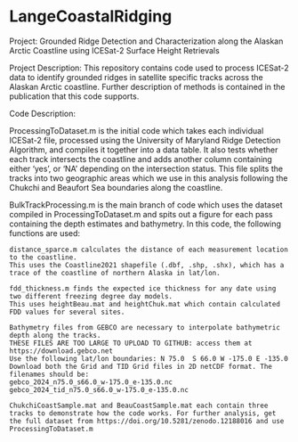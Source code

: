 # LangeCoastalRidging

Project: Grounded Ridge Detection and Characterization along the Alaskan Arctic Coastline using ICESat-2 Surface Height Retrievals

Project Description: This repository contains code used to process ICESat-2 data to identify grounded ridges in satellite specific tracks across the Alaskan Arctic coastline. Further description of methods is contained in the publication that this code supports. 

Code Description:

ProcessingToDataset.m is the initial code which takes each individual ICESat-2 file, processed using the University of Maryland Ridge Detection Algorithm, and compiles it together into a data table. It also tests whether each track intersects the coastline and adds another column containing either ‘yes’, or ‘NA’ depending on the intersection status. This file splits the tracks into two geographic areas which we use in this analysis following the Chukchi and Beaufort Sea boundaries along the coastline. 

BulkTrackProcessing.m is the main branch of code which uses the dataset compiled in ProcessingToDataset.m and spits out a figure for each pass containing the depth estimates and bathymetry. In this code, the following functions are used: 

	distance_sparce.m calculates the distance of each measurement location to the coastline. 
	This uses the Coastline2021 shapefile (.dbf, .shp, .shx), which has a trace of the coastline of northern Alaska in lat/lon. 

	fdd_thickness.m finds the expected ice thickness for any date using two different freezing degree day models. 
	This uses heightBeau.mat and heightChuk.mat which contain calculated FDD values for several sites. 

	Bathymetry files from GEBCO are necessary to interpolate bathymetric depth along the tracks.
 	THESE FILES ARE TOO LARGE TO UPLOAD TO GITHUB: access them at https://download.gebco.net
	Use the following lat/lon boundaries: N 75.0  S 66.0 W -175.0 E -135.0
	Download both the Grid and TID Grid files in 2D netCDF format. The filenames should be:
	gebco_2024_n75.0_s66.0_w-175.0_e-135.0.nc
	gebco_2024_tid_n75.0_s66.0_w-175.0_e-135.0.nc

	ChukchiCoastSample.mat and BeauCoastSample.mat each contain three tracks to demonstrate how the code works. For further analysis, get the full dataset from https://doi.org/10.5281/zenodo.12188016 and use ProcessingToDataset.m 

	
	


